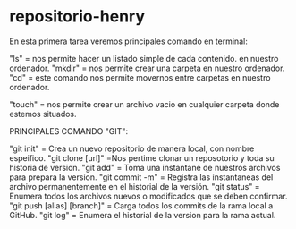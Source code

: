 # repositorio-henry

En esta primera tarea veremos principales comando en terminal:

"ls" = nos permite hacer un listado simple de cada contenido.
en nuestro ordenador.
"mkdir" = nos permite crear una carpeta en nuestro ordenador.
"cd" = este comando nos permite movernos entre carpetas
en nuestro ordenador.

"touch" = nos permite crear un archivo vacio en cualquier 
carpeta donde estemos situados.

PRINCIPALES COMANDO "GIT":

"git init" = Crea un nuevo repositorio de manera local, con nombre espeifico.
"git clone [url]" =Nos pertime clonar un reposotorio y toda su historia de version.
"git add" = Toma una instantane de nuestros archivos para prepara la version.
"git commit -m" = Registra las instantaneas del archivo permanentemente en el historial de la versión.
"git status" = Enumera todos los archivos nuevos o modificados que se deben confirmar.
"git push [alias] [branch]" = Carga todos los commits de la rama local a GitHub.
"git log" = Enumera el historial de la version para la rama actual.


